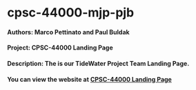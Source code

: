 # cpsc-44000-mjp-pjb

#### Authors: Marco Pettinato and Paul Buldak
#### Project: CPSC-44000 Landing Page
#### Description: The is our TideWater Project Team Landing Page.
#### You can view the website at [CPSC-44000 Landing Page](https://cpsc-44000-mjp-pjb.azurewebsites.net)
